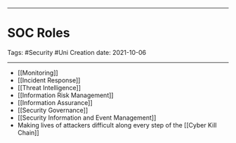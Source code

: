 -----------------------------------------------
# SOC Roles
Tags:  #Security #Uni 
Creation date: 2021-10-06

-----------------------------------------------


-	[[Monitoring]]
-	[[Incident Response]]
-	[[Threat Intelligence]]
-	[[Information Risk Management]]
-	[[Information Assurance]]
-	[[Security Governance]]
-	[[Security Information and Event Management]]
-	Making lives of attackers difficult along every step of the [[Cyber Kill Chain]]